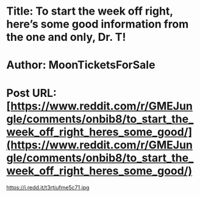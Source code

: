 # Title: To start the week off right, here’s some good information from the one and only, Dr. T!
# Author: MoonTicketsForSale
# Post URL: [https://www.reddit.com/r/GMEJungle/comments/onbib8/to_start_the_week_off_right_heres_some_good/](https://www.reddit.com/r/GMEJungle/comments/onbib8/to_start_the_week_off_right_heres_some_good/)


https://i.redd.it/t3rtjufme5c71.jpg